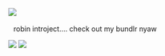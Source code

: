 
![](https://komarev.com/ghpvc/?username=edtroject&color=CED6FE)  ⠀


 ⠀robin introject.... check out my bundlr nyaw



![](https://cdn.discordapp.com/attachments/379127701015101451/1271752017328476221/Untitled120.png?ex=66b87adc&is=66b7295c&hm=88063f83babf51f95c6ba2ad48ac040f50b6678aeb9b032ec72f8b79b1961ef1&)
 ![](https://cdn.discordapp.com/attachments/379127701015101451/1271751204241805404/Untitled119.png?ex=66b87a1b&is=66b7289b&hm=ebb0ee62c9c5315a753d3be793eaac10305294ac4caa8c900e1f831a98c7d7c9&)
